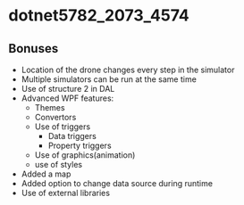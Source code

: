 # dotnet5782_2073_4574

## Bonuses ##

* Location of the drone changes every step in the simulator
* Multiple simulators can be run at the same time
* Use of structure 2 in DAL
* Advanced WPF features:
  * Themes
  * Convertors
  * Use of triggers
    * Data triggers
    * Property triggers
   * Use of graphics(animation)
   * use of styles
* Added a map
* Added option to change data source during runtime
* Use of external libraries
